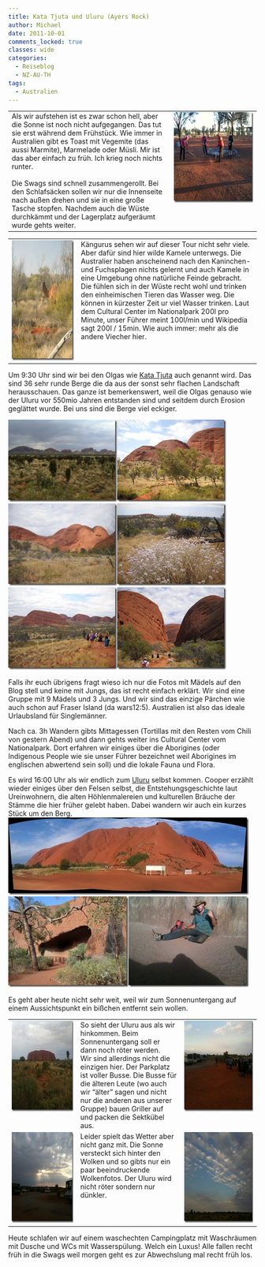 ```yaml
---
title: Kata Tjuta und Uluru (Ayers Rock)
author: Michael
date: 2011-10-01
comments_locked: true
classes: wide
categories:
  - Reiseblog
  - NZ-AU-TH
tags:
  - Australien
---
```


<p>   <table border="0" cellspacing="0" cellpadding="2" width="666"><tbody>       <tr>         <td valign="top" width="419">Als wir aufstehen ist es zwar schon hell, aber die Sonne ist noch nicht aufgegangen. Das tut sie erst während dem Frühstück. Wie immer in Australien gibt es Toast mit Vegemite (das aussi Marmite), Marmelade oder Müsli. Mir ist das aber einfach zu früh. Ich krieg noch nichts runter.            <br />            <br />Die Swags sind schnell zusammengerollt. Bei den Schlafsäcken sollen wir nur die Innenseite nach außen drehen und sie in eine große Tasche stopfen. Nachdem auch die Wüste durchkämmt und der Lagerplatz aufgeräumt wurde gehts weiter.</td>          <td valign="top" width="245"><a href="/assets/images/2011/10/IMG_1769.jpg"><img src="/assets/images/2011/10/IMG_1769_thumb.jpg" width="244" height="184" alt="IMG_1769" border="0" /></a></td>       </tr>     </tbody></table> </p>  <table border="0" cellspacing="0" cellpadding="2" width="667"><tbody>     <tr>       <td valign="top" width="189"><a href="/assets/images/2011/10/DSCN3486.jpg"><img src="/assets/images/2011/10/DSCN3486_thumb.jpg" width="184" height="244" alt="DSCN3486" border="0" /></a></td>        <td valign="top" width="476">Kängurus sehen wir auf dieser Tour nicht sehr viele. Aber dafür sind hier wilde Kamele unterwegs. Die Australier haben anscheinend nach den Kaninchen- und Fuchsplagen nichts gelernt und auch Kamele in eine Umgebung ohne natürliche Feinde gebracht. Die fühlen sich in der Wüste recht wohl und trinken den einheimischen Tieren das Wasser weg. Die können in kürzester Zeit ur viel Wasser trinken. Laut dem Cultural Center im Nationalpark 200l pro Minute, unser Führer meint 100l/min und Wikipedia sagt 200l / 15min. Wie auch immer: mehr als die andere Viecher hier.</td>     </tr>   </tbody></table>  <p>Um 9:30 Uhr sind wir bei den Olgas wie <a href="http://de.wikipedia.org/wiki/Kata_Tju%E1%B9%AFa">Kata Tjuta</a> auch genannt wird. Das sind 36 sehr runde Berge die da aus der sonst sehr flachen Landschaft herausschauen. Das ganze ist bemerkenswert, weil die Olgas genauso wie der Uluru vor 550mio Jahren entstanden sind und seitdem durch Erosion geglättet wurde. Bei uns sind die Berge viel eckiger.</p>  <p><a href="/assets/images/2011/10/IMG_1775.jpg"><img src="/assets/images/2011/10/IMG_1775_thumb.jpg" width="221" height="167" alt="IMG_1775" border="0" /></a><a href="/assets/images/2011/10/DSCN3500.jpg"><img src="/assets/images/2011/10/DSCN3500_thumb.jpg" width="221" height="167" alt="DSCN3500" border="0" /></a><a href="/assets/images/2011/10/DSCN3504.jpg"><img src="/assets/images/2011/10/DSCN3504_thumb.jpg" width="221" height="167" alt="DSCN3504" border="0" /></a><a href="/assets/images/2011/10/DSCN3508.jpg"><img src="/assets/images/2011/10/DSCN3508_thumb.jpg" width="221" height="167" alt="DSCN3508" border="0" /></a><a href="/assets/images/2011/10/DSCN3509.jpg"><img src="/assets/images/2011/10/DSCN3509_thumb.jpg" width="221" height="167" alt="DSCN3509" border="0" /></a><a href="/assets/images/2011/10/DSCN3513.jpg"><img src="/assets/images/2011/10/DSCN3513_thumb.jpg" width="221" height="167" alt="DSCN3513" border="0" /></a></p>  <p>Falls ihr euch übrigens fragt wieso ich nur die Fotos mit Mädels auf den Blog stell und keine mit Jungs, das ist recht einfach erklärt. Wir sind eine Gruppe mit 9 Mädels und 3 Jungs. Und wir sind das einzige Pärchen wie auch schon auf Fraser Island (da wars12:5). Australien ist also das ideale Urlaubsland für Singlemänner.</p>  <p>Nach ca. 3h Wandern gibts Mittagessen (Tortillas mit den Resten vom Chili von gestern Abend) und dann gehts weiter ins Cultural Center vom Nationalpark. Dort erfahren wir einiges über die Aborigines (oder Indigenous People wie sie unser Führer bezeichnet weil Aborigines im englischen abwertend sein soll) und die lokale Fauna und Flora.</p>  <p>Es wird 16:00 Uhr als wir endlich zum <a href="http://de.wikipedia.org/wiki/Ulu%E1%B9%9Fu">Uluru</a> selbst kommen. Cooper erzählt wieder einiges über den Felsen selbst, die Entstehungsgeschichte laut Ureinwohnern, die alten Höhlenmalereien und kulturellen Bräuche der Stämme die hier früher gelebt haben. Dabei wandern wir auch ein kurzes Stück um den Berg.<a href="/assets/images/2011/10/IMG_1780.jpg"><img src="/assets/images/2011/10/IMG_1780_thumb.jpg" width="488" height="157" alt="IMG_1780" border="0" /></a>    <br /><a href="/assets/images/2011/10/CIMG1211.jpg"><img src="/assets/images/2011/10/CIMG1211_thumb.jpg" width="244" height="184" alt="CIMG1211" border="0" /></a><a href="/assets/images/2011/10/IMG_1784.jpg"><img src="/assets/images/2011/10/IMG_1784_thumb.jpg" width="244" height="184" alt="IMG_1784" border="0" /></a></p>  <p>Es geht aber heute nicht sehr weit, weil wir zum Sonnenuntergang auf einem Aussichtspunkt ein bißchen entfernt sein wollen.</p>  <table border="0" cellspacing="0" cellpadding="2" width="669"><tbody>     <tr>       <td valign="top" width="200"><a href="/assets/images/2011/10/IMG_1789.jpg"><img src="/assets/images/2011/10/IMG_1789_thumb.jpg" width="244" height="184" alt="IMG_1789" border="0" /></a></td>        <td valign="top" width="244">So sieht der Uluru aus als wir hinkommen. Beim Sonnenuntergang soll er dann noch röter werden.         <br />Wir sind allerdings nicht die einzigen hier. Der Parkplatz ist voller Busse. Die Busse für die älteren Leute (wo auch wir “älter” sagen und nicht nur die anderen aus unserer Gruppe) bauen Griller auf und packen die Sektkübel aus.</td>        <td valign="top" width="223"><a href="/assets/images/2011/10/IMG_1799.jpg"><img src="/assets/images/2011/10/IMG_1799_thumb.jpg" width="244" height="184" alt="IMG_1799" border="0" /></a></td>     </tr>      <tr>       <td valign="top" width="200"><a href="/assets/images/2011/10/IMG_1790.jpg"><img src="/assets/images/2011/10/IMG_1790_thumb.jpg" width="244" height="184" alt="IMG_1790" border="0" /></a></td>        <td valign="top" width="244">Leider spielt das Wetter aber nicht ganz mit. Die Sonne versteckt sich hinter den Wolken und so gibts nur ein paar beeindruckende Wolkenfotos. Der Uluru wird nicht röter sondern nur dünkler.</td>        <td valign="top" width="223"><a href="/assets/images/2011/10/IMG_1796.jpg"><img src="/assets/images/2011/10/IMG_1796_thumb.jpg" width="244" height="184" alt="IMG_1796" border="0" /></a></td>     </tr>   </tbody></table>  <p>Heute schlafen wir auf einem waschechten Campingplatz mit Waschräumen mit Dusche und WCs mit Wasserspülung. Welch ein Luxus! Alle fallen recht früh in die Swags weil morgen geht es zur Abwechslung mal recht früh los.</p>
